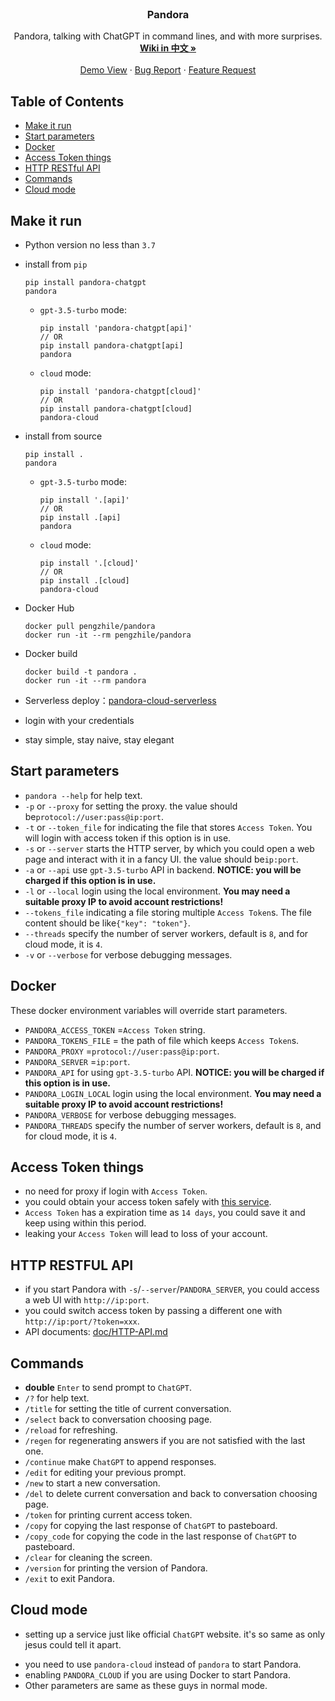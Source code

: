 <br />

<p align="center">
  <h3 align="center">Pandora</h3>
  <p align="center">
Pandora, talking with ChatGPT in command lines, and with more surprises.
    <br />
    <a href="https://github.com/pengzhile/pandora/blob/master/doc/wiki.md"><strong>Wiki in 中文 »</strong></a>
    <br />
    <br />
    <a href="https://chat.zhile.io">Demo View</a>
    ·
    <a href="https://github.com/pengzhile/pandora/issues">Bug Report</a>
    ·
    <a href="https://github.com/pengzhile/pandora/issues">Feature Request</a>
  </p>
</p>

## Table of Contents

- [Make it run](#make-it-run)
- [Start parameters](#start-parameters)
- [Docker](#docker)
- [Access Token things](#access-token-things)
- [HTTP RESTful API](#http-restful-api)
- [Commands](#commands)
- [Cloud mode](#cloud-mode)

## Make it run

* Python version no less than `3.7`

* install from `pip`

  ```shell
  pip install pandora-chatgpt
  pandora
  ```
  * `gpt-3.5-turbo` mode:

    ```shell
    pip install 'pandora-chatgpt[api]'
    // OR
    pip install pandora-chatgpt[api]
    pandora
    ```
  * `cloud` mode:

    ```shell
    pip install 'pandora-chatgpt[cloud]'
    // OR
    pip install pandora-chatgpt[cloud]
    pandora-cloud
    ```

* install from source

  ```shell
  pip install .
  pandora
  ```
  
  * `gpt-3.5-turbo` mode:

    ```shell
    pip install '.[api]'
    // OR
    pip install .[api]
    pandora
    ```
  
  * `cloud` mode:

    ```shell
    pip install '.[cloud]'
    // OR
    pip install .[cloud]
    pandora-cloud
    ```

* Docker Hub

  ```shell
  docker pull pengzhile/pandora
  docker run -it --rm pengzhile/pandora
  ```

* Docker build

  ```shell
  docker build -t pandora .
  docker run -it --rm pandora
  ```
  
* Serverless deploy：[pandora-cloud-serverless](https://github.com/pengzhile/pandora-cloud-serverless)

* login with your credentials

* stay simple, stay naive, stay elegant

## Start parameters

*  `pandora --help` for help text.
* `-p` or `--proxy` for setting the proxy. the value should be`protocol://user:pass@ip:port`.
* `-t` or `--token_file` for indicating the file that stores `Access Token`. You will login with access token if this option is in use.
* `-s` or `--server` starts the HTTP server, by which you could open a web page and interact with it in a fancy UI. the value should be`ip:port`.
* `-a` or `--api` use `gpt-3.5-turbo` API in backend. **NOTICE: you will be charged if this option is in use.** 
* `-l` or `--local` login using the local environment. **You may need a suitable proxy IP to avoid account restrictions!**
* `--tokens_file` indicating a file storing multiple `Access Token`s. The file content should be like`{"key": "token"}`.
* `--threads` specify the number of server workers, default is `8`, and for cloud mode, it is `4`.
* `-v` or `--verbose` for verbose debugging messages.

## Docker

These docker environment variables will override start parameters.

* `PANDORA_ACCESS_TOKEN` =`Access Token` string.
* `PANDORA_TOKENS_FILE` = the path of file which keeps `Access Token`s.
* `PANDORA_PROXY` =`protocol://user:pass@ip:port`.
* `PANDORA_SERVER` =`ip:port`.
* `PANDORA_API`  for using `gpt-3.5-turbo` API. **NOTICE: you will be charged if this option is in use.** 
* `PANDORA_LOGIN_LOCAL` login using the local environment. **You may need a suitable proxy IP to avoid account restrictions!**
* `PANDORA_VERBOSE` for verbose debugging messages.
* `PANDORA_THREADS` specify the number of server workers, default is `8`, and for cloud mode, it is `4`.

## Access Token things

* no need for proxy if login with `Access Token`.
* you could obtain your access token safely with [this service](https://ai.fakeopen.com/auth).
* `Access Token` has a expiration time as `14 days`, you could save it and keep using within this period.
* leaking your `Access Token` will lead to loss of your account.

## HTTP RESTFUL API

* if you start Pandora with `-s`/`--server`/`PANDORA_SERVER`, you could access a web UI with `http://ip:port`.
* you could switch access token by passing a different one with `http://ip:port/?token=xxx`.
* API documents: [doc/HTTP-API.md](https://github.com/pengzhile/pandora/blob/master/doc/HTTP-API.md)

## Commands 

* **double** `Enter` to send prompt to `ChatGPT`.
* `/?` for help text.
* `/title` for setting the title of current conversation.
* `/select` back to conversation choosing page.
* `/reload` for refreshing.
* `/regen` for regenerating answers if you are not satisfied with the last one.
* `/continue` make `ChatGPT` to append responses.
* `/edit` for editing your previous prompt.
* `/new` to start a new conversation.
* `/del` to delete current conversation and back to conversation choosing page.
* `/token` for printing current access token.
* `/copy` for copying the last response of  `ChatGPT` to pasteboard.
* `/copy_code`  for copying the code in the last response of  `ChatGPT` to pasteboard.
* `/clear` for cleaning the screen.
* `/version` for printing the version of Pandora.
* `/exit` to exit Pandora.

## Cloud mode

- setting up a service just like official `ChatGPT` website. it's so same as only jesus could tell it apart.

* you need to use `pandora-cloud` instead of `pandora` to start Pandora.
* enabling `PANDORA_CLOUD`  if you are using Docker to start Pandora.
* Other parameters are same as these guys in normal mode.
